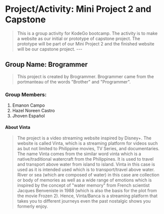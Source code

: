 # Project/Activity: Mini Project 2 and Capstone
> This is a group activity for KodeGo bootcamp. The activity is to make a website as our initial or prototype of capstone project. The prototype will be part of our Mini Project 2 and the finished website will be our capstone project. --- 

## Group Name: Brogrammer

> This project is created by Brogrammer. Brogrammer came from the portmanteau of the words "Brother" and "Programmer".

### Group Members:

1. Emanon Campo
2. Hazel Noreen Castro
3. Jhoven Español

#### About Vinta
> The project is a video streaming website inspired by Disney+. The website is called Vinta, which is a streaming platform for videos such as but not limited to Philippine movies, TV Series, and documentaries. The name Vinta comes from the similar word vinta which is a native/traditional watercraft from the Philippines. It is used to travel and transport above water from island to island.
> Vinta in this case is used as it is intended used which is to transport/travel above water.
> River or sea (which are composed of water) in this case are collection or body of memories as well as a wide range of emotions which is inspired by the concept of "water memory" from French scientist Jacques Benveniste in 1988 (which is also the basis for the plot from the movie Frozen 2).
> Hence, Vinta/Banca is a streaming platform that takes you to different journeys even the past nostalgic shows you formerly enjoy.

